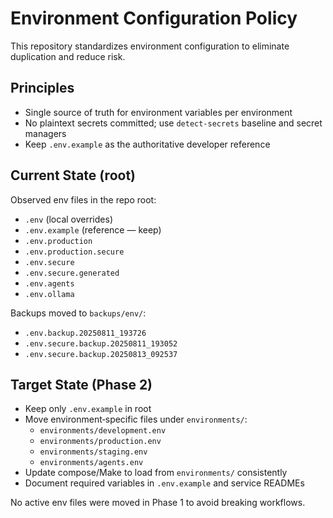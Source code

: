 # Environment Configuration Policy

This repository standardizes environment configuration to eliminate duplication and reduce risk.

## Principles

- Single source of truth for environment variables per environment
- No plaintext secrets committed; use `detect-secrets` baseline and secret managers
- Keep `.env.example` as the authoritative developer reference

## Current State (root)

Observed env files in the repo root:
- `.env` (local overrides)
- `.env.example` (reference — keep)
- `.env.production`
- `.env.production.secure`
- `.env.secure`
- `.env.secure.generated`
- `.env.agents`
- `.env.ollama`

Backups moved to `backups/env/`:
- `.env.backup.20250811_193726`
- `.env.secure.backup.20250811_193052`
- `.env.secure.backup.20250813_092537`

## Target State (Phase 2)

- Keep only `.env.example` in root
- Move environment‑specific files under `environments/`:
  - `environments/development.env`
  - `environments/production.env`
  - `environments/staging.env`
  - `environments/agents.env`
- Update compose/Make to load from `environments/` consistently
- Document required variables in `.env.example` and service READMEs

No active env files were moved in Phase 1 to avoid breaking workflows.

